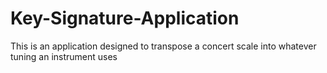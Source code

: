 # Key-Signature-Application
This is an application designed to transpose a concert scale into whatever tuning an instrument uses
